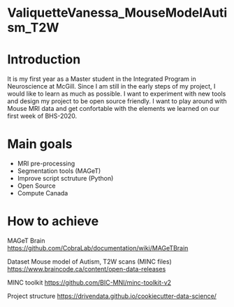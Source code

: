 # ValiquetteVanessa_MouseModelAutism_T2W

# Introduction
It is my first year as a Master student in the Integrated Program in Neuroscience at McGill. Since I am still in the early steps of my project, I would like to learn as much as possible. I want to experiment with new tools and design my project to be open source friendly. I want to play around with Mouse MRI data and get confortable with the elements we learned on our first week of BHS-2020.  

# Main goals
- MRI pre-processing 
- Segmentation tools (MAGeT)
- Improve script sctruture (Python)
- Open Source
- Compute Canada 

# How to achieve
MAGeT Brain
https://github.com/CobraLab/documentation/wiki/MAGeTBrain

Dataset
Mouse model of Autism, T2W scans (MINC files)
https://www.braincode.ca/content/open-data-releases

MINC toolkit
https://github.com/BIC-MNI/minc-toolkit-v2

Project structure
https://drivendata.github.io/cookiecutter-data-science/
